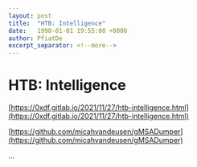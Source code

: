 ```yaml
---
layout: post
title:  "HTB: Intelligence"
date:   1990-01-01 19:55:00 +0000
author: PfiatDe
excerpt_separator: <!--more-->
---
```


# HTB: Intelligence

[https://0xdf.gitlab.io/2021/11/27/htb-intelligence.html](https://0xdf.gitlab.io/2021/11/27/htb-intelligence.html)

[https://github.com/micahvandeusen/gMSADumper](https://github.com/micahvandeusen/gMSADumper)

...
<!--more-->
